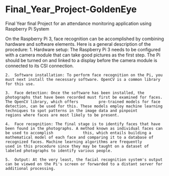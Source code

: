 # Final_Year_Project-GoldenEye
Final Year final Project for an attendance monitoring application using Raspberry Pi System


On the Raspberry Pi 3, face recognition can be accomplished by combining hardware and software elements. Here is a general description of the procedure:
    1.	Hardware setup: The Raspberry Pi 3 needs to be configured with a camera module that can take good pictures as the first step. The Pi should be turned on and             linked to a display before the camera module is connected to its CSI connection.
    
    2.	Software installation: To perform face recognition on the Pi, you must next install the necessary software. OpenCV is a common library for this use.

    3.	Face detection: Once the software has been installed, the photographs that have been recorded must first be examined for faces. The OpenCV library, which offers         pre-trained models for face detection, can be used for this. These models employ machine learning techniques to spot patterns in the image data and pinpoint             regions where faces are most likely to be present.

    4.	Face recognition: The final stage is to identify faces that have been found in the photographs. A method known as individual faces can be used to accomplish             this, which entails building a mathematical model of each face and comparing it to a database of recognized faces. Machine learning algorithms are frequently             used in this procedure since they may be taught on a dataset of labeled photographs to identify various people.
    
    5.	Output: At the very least, the facial recognition system's output can be viewed on the Pi's screen or forwarded to a distant server for additional processing.








